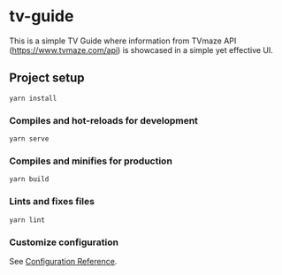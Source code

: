 # tv-guide
This is a simple TV Guide where information from TVmaze API (https://www.tvmaze.com/api) is showcased in a simple yet effective UI.

## Project setup
```
yarn install
```

### Compiles and hot-reloads for development
```
yarn serve
```

### Compiles and minifies for production
```
yarn build
```

### Lints and fixes files
```
yarn lint
```

### Customize configuration
See [Configuration Reference](https://cli.vuejs.org/config/).
